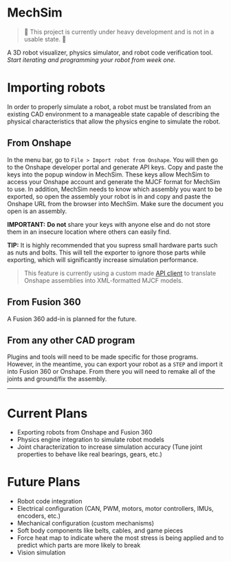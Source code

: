 # MechSim

> 🚧 This project is currently under heavy development and is not in a usable state. 🚧

A 3D robot visualizer, physics simulator, and robot code verification tool. _Start iterating and programming your robot from week one._

# Importing robots

In order to properly simulate a robot, a robot must be translated from an existing CAD environment to a manageable state capable of describing the physical characteristics that allow the physics engine to simulate the robot. 

## From Onshape

In the menu bar, go to `File > Import robot from Onshape`. You will then go to the Onshape developer portal and generate API keys. Copy and paste the keys into the popup window in MechSim. These keys allow MechSim to access your Onshape account and generate the MJCF format for MechSim to use. In addition, MechSim needs to know which assembly you want to be exported, so open the assembly your robot is in and copy and paste the Onshape URL from the browser into MechSim. Make sure the document you open is an assembly.

**IMPORTANT:** **Do not** share your keys with anyone else and do not store them in an insecure location where others can easily find.

**TIP:** It is highly recommended that you supress small hardware parts such as nuts and bolts. This will tell the exporter to ignore those parts while exporting, which will significantly increase simulation performance.

> This feature is currently using a custom made [API client](https://github.com/mechsimulator/onshape-mjcf-exporter) to translate Onshape assemblies into XML-formatted MJCF models.

## From Fusion 360

A Fusion 360 add-in is planned for the future.

## From any other CAD program

Plugins and tools will need to be made specific for those programs. However, in the meantime, you can export your robot as a `STEP` and import it into Fusion 360 or Onshape. From there you will need to remake all of the joints and ground/fix the assembly.

- - - - 

# Current Plans

- Exporting robots from Onshape and Fusion 360
- Physics engine integration to simulate robot models
- Joint characterization to increase simulation accuracy (Tune joint properties to behave like real bearings, gears, etc.)

# Future Plans

- Robot code integration
- Electrical configuration (CAN, PWM, motors, motor controllers, IMUs, encoders, etc.)
- Mechanical configuration (custom mechanisms)
- Soft body components like belts, cables, and game pieces
- Force heat map to indicate where the most stress is being applied and to predict which parts are more likely to break
- Vision simulation
